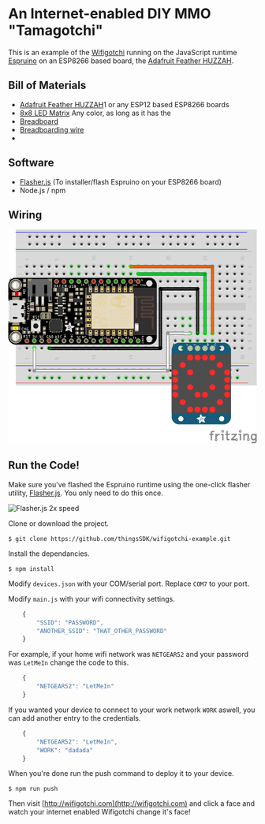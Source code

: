 # An Internet-enabled DIY MMO "Tamagotchi"

This is an example of the [Wifigotchi](http://wifigotchi.com) running on the JavaScript runtime [Espruino](http://espruino.com) on an ESP8266 based board, the [Adafruit Feather HUZZAH](https://www.adafruit.com/products/2821).

## Bill of Materials

* [Adafruit Feather HUZZAH](https://www.adafruit.com/products/282)1 or any ESP12 based ESP8266 boards
* [8x8 LED Matrix](https://www.adafruit.com/products/1857) Any color, as long as it has the 
* [Breadboard](https://www.adafruit.com/products/64) 
* [Breadboarding wire](https://www.adafruit.com/products/153)
* 
## Software

* [Flasher.js](http://forefront.io/a/introducing-flasher-js/) (To installer/flash Espruino on your ESP8266 board)
* Node.js / npm

## Wiring

![Wifigotchi wiring](images/wiring.png)

## Run the Code!

Make sure you've flashed the Espruino runtime using the one-click flasher utility, [Flasher.js](http://forefront.io/a/introducing-flasher-js/). You only need to do this once.

![Flasher.js 2x speed](http://forefront.io/attachments/flasher.js.gif)

Clone or download the project.

```
$ git clone https://github.com/thingsSDK/wifigotchi-example.git
```

Install the dependancies.

```
$ npm install
```

Modify `devices.json` with your COM/serial port. Replace `COM7` to your port.

Modify `main.js` with your wifi connectivity settings.

```javascript
    {
        "SSID": "PASSWORD",
        "ANOTHER_SSID": "THAT_OTHER_PASSWORD"
    }
```

For example, if your home wifi network was `NETGEAR52` and your password was `LetMeIn` change the code to this.

```javascript
    {
        "NETGEAR52": "LetMeIn"
    }
```

If you wanted your device to connect to your work network `WORK` aswell, you can add another entry to the credentials.

```javascript
    {
        "NETGEAR52": "LetMeIn",
        "WORK": "dadada"
    }
```

When you're done run the push command to deploy it to your device.

```
$ npm run push
```

Then visit [http://wifigotchi.com](http://wifigotchi.com) and click a face and watch your internet enabled Wifigotchi change it's face!
